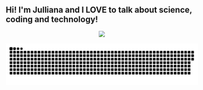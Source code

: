 ## Hi! I'm Julliana and I LOVE to talk about science, coding and technology!
<div align="center">
  <a href="https://github.com/jullianadev">
  <img height="0em" src="https://github-readme-stats.vercel.app/api?username=jullianadev&show_icons=false&theme=radical&include_all_commits=false&count_private=false"/>
</div>

  ![Snake animation](https://github.com/jullianadev/jullianadev/blob/output/github-contribution-grid-snake.svg)
</div>
